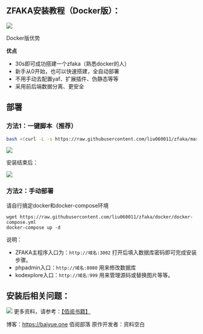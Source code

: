 ## ZFAKA安装教程（Docker版）：

![](https://liu060011/upload/2019/08/5d5a09df7a3fa.png)

Docker版优势

**优点**

- 30s即可成功搭建一个zfaka（熟悉docker的人）
- 新手从0开始，也可以快速搭建，全自动部署
- 不用手动去配置yaf、扩展插件、伪静态等等
- 采用前后端数据分离、更安全

## 部署

### 方法1：一键脚本（推荐）

```bash
bash <(curl -L -s https://raw.githubusercontent.com/liu060011/zfaka/master/zfaka.sh)
```

![](https://liu060011/upload/2019/07/5d20c37515d89.png)

安装结束后：

![](https://liu060011/upload/2019/07/5d20c3ac80305.png)



### 方法2：手动部署

请自行搞定docker和docker-compose环境

```
wget https://raw.githubusercontent.com/liu060011/zfaka/docker/docker-compose.yml
docker-compose up -d
```

说明：

- ZFAKA主程序入口为：`http://域名:3002` 打开后填入数据库密码即可完成安装步骤。
- phpadmin入口：`http://域名:8080` 用来修改数据库
- kodexplore入口：`http://域名:999` 用来管理源码或替换图片等等。

## 安装后相关问题：

![](https://liu060011/upload/2019/07/5d1c896077502.png)
更多资料，请参考：[【佰阅书籍】](https://book.baiyue.one/document/zfaka/)



博客：https://baiyue.one 佰阅部落
原作开发者：资料空白
